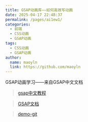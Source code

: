 ```yaml
---
title: GSAP动画库——如何高效写动画
date: 2025-04-17 22:48:37
permalink: /pages/ai1ew1/
categories:
  - 前端
  - CSS动画
  - GSAP动画
tags:
  - CSS动画
  - GSAP动画
author:
  name: maoyln
  link: https://github.com/maoyln
---
```


GSAP动画学习——来自GSAP中文文档

> [gsap中文教程](https://gsap.framer.wiki/)

> [GSAP文档](https://gsap.com/)

> [demo-git](https://github.com/maoyln/css-collection/tree/main/100-gsap%E5%8A%A8%E7%94%BB)
